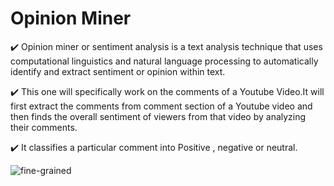 # Opinion Miner
:heavy_check_mark: Opinion miner or sentiment analysis is a text analysis technique that uses computational linguistics and natural language processing to automatically identify and extract sentiment or opinion within text.

:heavy_check_mark: This one will specifically work on the comments of a Youtube Video.It will first extract the comments from comment section of a Youtube video and then finds the overall sentiment of viewers from that video by analyzing their comments.

:heavy_check_mark: It classifies a particular comment into Positive , negative or neutral.

![fine-grained](https://user-images.githubusercontent.com/85544778/208442805-dbdc6559-3de0-4a33-9846-52259a7791d6.png)
